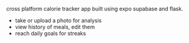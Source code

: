 cross platform calorie tracker app built using expo supabase and flask.

- take or upload a photo for analysis
- view history of meals, edit them
- reach daily goals for streaks
